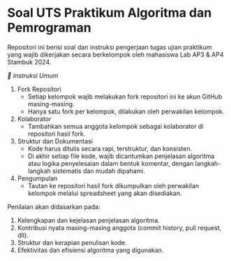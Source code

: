 # Soal UTS Praktikum Algoritma dan Pemrograman
Repositori ini berisi soal dan instruksi pengerjaan tugas ujian praktikum yang wajib dikerjakan secara berkelompok oleh mahasiswa Lab AP3 & AP4 Stambuk 2024.

*📌 Instruksi Umum*
1. Fork Repositori
   - Setiap kelompok wajib melakukan fork repositori ini ke akun GitHub masing-masing.
   - Hanya satu fork per kelompok, dilakukan oleh perwakilan kelompok.
2. Kolaborator
   - Tambahkan semua anggota kelompok sebagai kolaborator di repositori hasil fork.
3. Struktur dan Dokumentasi
   - Kode harus ditulis secara rapi, terstruktur, dan konsisten.
   - Di akhir setiap file kode, wajib dicantumkan penjelasan algoritma atau logika penyelesaian dalam bentuk komentar, dengan langkah-langkah sistematis dan mudah dipahami.
4. Pengumpulan
   - Tautan ke repositori hasil fork dikumpulkan oleh perwakilan kelompok melalui spreadsheet yang akan disediakan.

Penilaian akan didasarkan pada:
1. Kelengkapan dan kejelasan penjelasan algoritma.
2. Kontribusi nyata masing-masing anggota (commit history, pull request, dll).
3. Struktur dan kerapian penulisan kode.
4. Efektivitas dan efisiensi algoritma yang digunakan.
